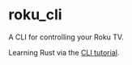 # roku_cli

A CLI for controlling your Roku TV.

Learning Rust via the [CLI tutorial](https://rust-cli.github.io/book/index.html).